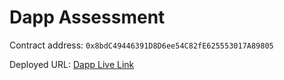 # Dapp Assessment

Contract address: ```0x8bdC49446391D8D6ee54C82fE625553017A89805```

Deployed URL: [Dapp Live Link](https://dapp-assessment.vercel.app/)

